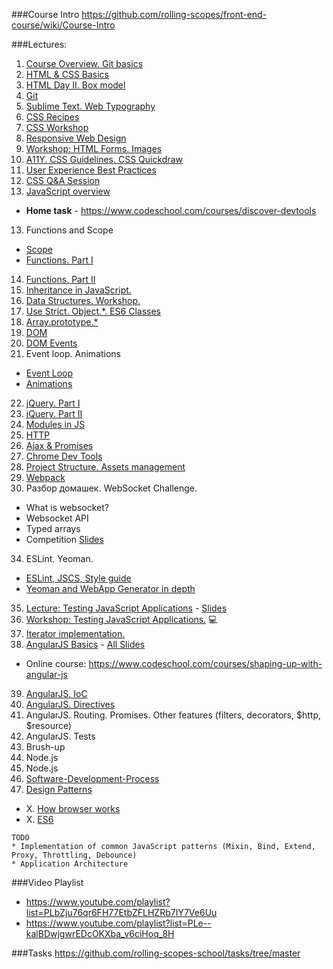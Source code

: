 ###Course Intro
https://github.com/rolling-scopes/front-end-course/wiki/Course-Intro

###Lectures:
1. [Course Overview. Git basics](https://github.com/rolling-scopes/front-end-course/wiki/Lecture:-Course-Overview.-Git-basics.)
2. [HTML & CSS Basics](https://github.com/rolling-scopes/front-end-course/wiki/Lecture:-HTML-&-CSS-Basics)
3. [HTML Day II. Box model](https://github.com/rolling-scopes/front-end-course/wiki/Lecture:-HTML-Day-II.-Box-model)
2. [Git](https://github.com/rolling-scopes/front-end-course/wiki/Lecture:-Git)
4. [Sublime Text. Web Typography](https://github.com/rolling-scopes/front-end-course/wiki/Lecture:-Sublime-Text.-Web-typography)
5. [CSS Recipes](https://github.com/rolling-scopes/front-end-course/wiki/Lecture:-CSS-Recipes)
6. [CSS Workshop](https://github.com/rolling-scopes/front-end-course/wiki/Workshop:-CSS-basics-on-practice)
7. [Responsive Web Design](https://github.com/rolling-scopes/front-end-course/wiki/Lecture:-Responsive-Web-Design)
8. [Workshop: HTML Forms. Images](https://github.com/rolling-scopes/front-end-course/wiki/Workshop:-HTML-Forms.-Images)
9. [A11Y. CSS Guidelines. CSS Quickdraw](https://github.com/rolling-scopes/front-end-course/wiki/Lecture:-A11Y.-CSS-Guildelines.-CSS-Quickdraw)
10. [User Experience Best Practices](https://github.com/rolling-scopes/front-end-course/wiki/Lecture:-User-Experience-Best-Practices)
11. [CSS Q&A Session](https://github.com/rolling-scopes/front-end-course/wiki/Lecture:-CSS-Q&A-Session.-Most-frequently-asked-interview-questions)
12. [JavaScript overview](https://github.com/rolling-scopes/front-end-course/wiki/Lecture:-JavaScript-Overview)
  - __Home task__ - https://www.codeschool.com/courses/discover-devtools
13. Functions and Scope
  - [Scope](https://github.com/rolling-scopes/front-end-course/wiki/Lecture:-Scope)
  - [Functions. Part I](https://github.com/rolling-scopes/front-end-course/wiki/Lecture:-Functions-is-JavaScript)
14. [Functions. Part II](https://github.com/rolling-scopes/front-end-course/wiki/Lecture:-Functions-is-JavaScript)
15. [Inheritance in JavaScript.](https://github.com/rolling-scopes/front-end-course/wiki/Lecture:-Inheritance-in-JavaScript)
16. [Data Structures. Workshop.](https://github.com/rolling-scopes/front-end-course/wiki/Workshop:-Data-Structures.-Doubly-Linked-List.)
17. [Use Strict. Object.*. ES6 Classes](https://github.com/rolling-scopes/front-end-course/wiki/Lecture:-Use-strict.-Object.*-ES6-Classes)
18. [Array.prototype.*](https://github.com/rolling-scopes/front-end-course/wiki/Lecture:-Array.prototype.*)
19. [DOM](https://github.com/rolling-scopes/front-end-course/wiki/Lecture:-DOM.-Events.)
20. [DOM Events](https://github.com/rolling-scopes/front-end-course/wiki/Lecture:-DOM.-Events.)
21. Event loop. Animations 
  - [Event Loop](https://github.com/rolling-scopes/front-end-course/wiki/Lecture:-Event-Loop)
  - [Animations](https://github.com/rolling-scopes/front-end-course/wiki/Lecture:-Animations)
22. [jQuery. Part I](https://github.com/rolling-scopes/front-end-course/wiki/Lecture:-jQuery)
23. [jQuery. Part II](https://github.com/rolling-scopes/front-end-course/wiki/Lecture:-jQuery)
24. [Modules in JS](https://github.com/rolling-scopes/front-end-course/wiki/Lecture:-Modules-in-JS)
27. [HTTP](https://github.com/rolling-scopes/front-end-course/wiki/Lecture:-HTTP)
29. [Ajax & Promises](https://github.com/rolling-scopes/front-end-course/wiki/Lecture:-Ajax-&-Promises) 
30. [Chrome Dev Tools](https://github.com/rolling-scopes/front-end-course/wiki/Lecture:-Chrome-Dev-Tools)
31. [Project Structure. Assets management](https://github.com/rolling-scopes/front-end-course/wiki/Lecture:-Project-structure.-Assets-management)
32. [Webpack](https://github.com/rolling-scopes/front-end-course/wiki/Lecture:-Webpack)
33. Разбор домашек. WebSocket Challenge.
  - What is websocket?
  - Websocket API
  - Typed arrays
  - Сompetition [Slides](http://rolling-scopes.github.io/slides/school/ws/WebSockets.pptx)
34. ESLint. Yeoman.
   - [ESLint, JSCS, Style guide](https://github.com/rolling-scopes/front-end-course/wiki/Lecture:-ESLint-&-JSCS-&-Style-guilde)
  - [Yeoman and WebApp Generator in depth](https://github.com/rolling-scopes/front-end-course/wiki/Lecture:-Yeoman-and-WebApp-Generator-in-depth)
35. [Lecture: Testing JavaScript Applications](https://github.com/rolling-scopes/front-end-course/wiki/Lecture:-Testing-Javascript-Applications) - [Slides](http://rootthelure.github.io/js-testing-talk/#/)
36. [Workshop: Testing JavaScript Applications.](https://github.com/rolling-scopes/front-end-course/wiki/Workshop:-Testing-Javascript-Applications) :computer: 
37. [Iterator implementation.](https://github.com/rolling-scopes/front-end-course/wiki/Lecture:-Iterator-implementation.)
38. [AngularJS Basics](https://github.com/rolling-scopes/front-end-course/wiki/Angular-JS-Basics) - [All Slides](http://rolling-scopes.github.io/slides/school/angular_baranoshnik.zip)
  - Online course: https://www.codeschool.com/courses/shaping-up-with-angular-js
39. [AngularJS. IoC](https://github.com/rolling-scopes/front-end-course/wiki/Angular-JS.-part2)
40. [AngularJS. Directives](https://github.com/rolling-scopes/front-end-course/wiki/Angular-JS.-part-3.-Directives)
41. AngularJS. Routing. Promises. Other features (filters, decorators, $http, $resource)
42. AngularJS. Tests 
43. Brush-up
44. Node.js
45. Node.js
46. [Software-Development-Process](https://github.com/rolling-scopes/front-end-course/wiki/Lecture:-Software-Development-Process)
47. [Design Patterns](https://github.com/rolling-scopes/front-end-course/wiki/Lecture:-Design-Patterns)

- X. [How browser works](https://github.com/rolling-scopes/front-end-course/wiki/Lecture:-How-browser-works) 
- X. [ES6](https://github.com/rolling-scopes/front-end-course/wiki/Lecture:-ES6)  

```
TODO
* Implementation of common JavaScript patterns (Mixin, Bind, Extend, Proxy, Throttling, Debounce)
* Application Architecture
```

###Video Playlist
- https://www.youtube.com/playlist?list=PLbZju76qr6FH77EtbZFLHZRb7IY7Ve6Uu
- https://www.youtube.com/playlist?list=PLe--kalBDwjgwrEDcOKXba_v6ciHoq_8H

###Tasks
https://github.com/rolling-scopes-school/tasks/tree/master